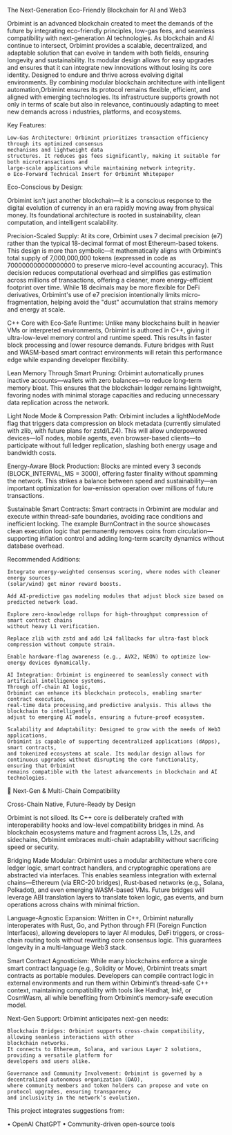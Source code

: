 The Next-Generation Eco-Friendly Blockchain for AI and Web3

Orbimint is an advanced blockchain created to meet the demands of the future by integrating eco-friendly principles, low-gas fees, 
and seamless compatibility with next-generation AI technologies. As blockchain and AI continue to intersect, Orbimint provides a scalable, 
decentralized, and adaptable solution that can evolve in tandem with both fields, ensuring longevity and sustainability. Its modular design
allows for easy upgrades and ensures that it can integrate new innovations without losing its core identity.
Designed to endure and thrive across evolving digital environments. By combining modular blockchain architecture
with intelligent automation,Orbimint ensures its protocol remains flexible, efficient, and aligned with emerging technologies.
Its infrastructure supports growth not only in terms of scale but also in relevance, continuously adapting to meet new demands across i
ndustries, platforms, and ecosystems.

Key Features:

    Low-Gas Architecture: Orbimint prioritizes transaction efficiency through its optimized consensus 
    mechanisms and lightweight data
    structures. It reduces gas fees significantly, making it suitable for both microtransactions and 
    large-scale applications while maintaining network integrity.
    ⚙️ Eco-Forward Technical Insert for Orbimint Whitepaper

Eco-Conscious by Design:

Orbimint isn't just another blockchain—it is a conscious response to the digital evolution of currency in an era 
rapidly moving away from physical money. Its foundational architecture is rooted in sustainability, clean computation, 
and intelligent scalability.

Precision-Scaled Supply:
At its core, Orbimint uses 7 decimal precision (e7) rather than the typical 18-decimal format of most Ethereum-based tokens. 
This design is more than symbolic—it mathematically aligns with Orbimint’s total supply of 7,000,000,000 tokens (expressed in 
code as 700000000000000000 to preserve micro-level accounting accuracy). This decision reduces computational overhead and 
simplifies gas estimation across millions of transactions, offering a cleaner, more energy-efficient footprint over time. 
While 18 decimals may be more flexible for DeFi derivatives, Orbimint's use of e7 precision intentionally limits micro-
fragmentation, helping avoid the "dust" accumulation that strains memory and energy at scale.

C++ Core with Eco-Safe Runtime:
Unlike many blockchains built in heavier VMs or interpreted environments, Orbimint is authored in C++, 
giving it ultra-low-level memory control and runtime speed. This results in faster block processing and lower 
resource demands. Future bridges with Rust and WASM-based smart contract environments will retain this performance
edge while expanding developer flexibility.

Lean Memory Through Smart Pruning:
Orbimint automatically prunes inactive accounts—wallets with zero balances—to reduce long-term memory bloat. 
This ensures that the blockchain ledger remains lightweight, favoring nodes with minimal storage capacities 
and reducing unnecessary data replication across the network.

Light Node Mode & Compression Path:
Orbimint includes a lightNodeMode flag that triggers data compression on block metadata (currently 
simulated with zlib, with future plans for zstd/LZ4). This will allow underpowered devices—IoT nodes, 
mobile agents, even browser-based clients—to participate without full ledger replication, slashing both energy usage 
and bandwidth costs.

Energy-Aware Block Production:
Blocks are minted every 3 seconds (BLOCK_INTERVAL_MS = 3000), offering faster finality without spamming the network. 
This strikes a balance between speed and sustainability—an important optimization for
low-emission operation over millions of future transactions.

Sustainable Smart Contracts:
Smart contracts in Orbimint are modular and execute within thread-safe boundaries, avoiding race conditions and 
inefficient locking. The example BurnContract in the source showcases clean execution logic that permanently
removes coins from circulation—supporting inflation control and adding long-term scarcity dynamics without database overhead.

Recommended Additions:

    Integrate energy-weighted consensus scoring, where nodes with cleaner energy sources 
    (solar/wind) get minor reward boosts.

    Add AI-predictive gas modeling modules that adjust block size based on predicted network load.

    Explore zero-knowledge rollups for high-throughput compression of smart contract chains
    without heavy L1 verification.

    Replace zlib with zstd and add lz4 fallbacks for ultra-fast block compression without compute strain.

    Enable hardware-flag awareness (e.g., AVX2, NEON) to optimize low-energy devices dynamically.

    AI Integration: Orbimint is engineered to seamlessly connect with artificial intelligence systems. 
    Through off-chain AI logic, 
    Orbimint can enhance its blockchain protocols, enabling smarter contract execution, 
    real-time data processing,and predictive analysis. This allows the blockchain to intelligently
    adjust to emerging AI models, ensuring a future-proof ecosystem.

    Scalability and Adaptability: Designed to grow with the needs of Web3 applications, 
    Orbimint is capable of supporting decentralized applications (dApps), smart contracts, 
    and tokenized ecosystems at scale. Its modular design allows for 
    continuous upgrades without disrupting the core functionality, ensuring that Orbimint
    remains compatible with the latest advancements in blockchain and AI technologies.

   🔄 Next-Gen & Multi-Chain Compatibility

Cross-Chain Native, Future-Ready by Design

Orbimint is not siloed. Its C++ core is deliberately crafted with interoperability hooks 
and low-level compatibility bridges in mind. As blockchain ecosystems mature and fragment
across L1s, L2s, and sidechains, Orbimint embraces multi-chain adaptability without sacrificing speed or security.

Bridging Made Modular:
Orbimint uses a modular architecture where core ledger logic, smart contract handlers, and 
cryptographic operations are abstracted via interfaces. This enables seamless integration 
with external chains—Ethereum (via ERC-20 bridges), Rust-based networks (e.g., Solana, Polkadot),
and even emerging WASM-based VMs. Future bridges will leverage ABI translation layers to translate token logic, 
gas events, and burn operations across chains with minimal friction.

Language-Agnostic Expansion:
Written in C++, Orbimint naturally interoperates with Rust, Go, and Python through FFI (Foreign Function Interfaces), 
allowing developers to layer AI modules, DeFi triggers, or cross-chain routing tools without rewriting core consensus logic. 
This guarantees longevity in a multi-language Web3 stack.

Smart Contract Agnosticism:
While many blockchains enforce a single smart contract language (e.g., Solidity or Move), Orbimint treats smart contracts
as portable modules. Developers can compile contract logic in external environments and run them within Orbimint’s
thread-safe C++ context, maintaining compatibility with tools like Hardhat, Ink!, or CosmWasm, all while benefiting 
from Orbimint’s memory-safe execution model.

Next-Gen Support:
Orbimint anticipates next-gen needs:

    Blockchain Bridges: Orbimint supports cross-chain compatibility, allowing seamless interactions with other 
    blockchain networks.
    It connects to Ethereum, Solana, and various Layer 2 solutions, providing a versatile platform for 
    developers and users alike.

    Governance and Community Involvement: Orbimint is governed by a decentralized autonomous organization (DAO),
    where community members and token holders can propose and vote on protocol upgrades, ensuring transparency 
    and inclusivity in the network’s evolution.
    
This project integrates suggestions from:

• OpenAI ChatGPT
• Community-driven open-source tools
